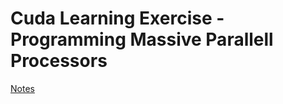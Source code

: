 # Cuda Learning Exercise - Programming Massive Parallell Processors


[Notes](https://www.notion.so/fluxions/Programming-Massively-Parallel-Processors-87763f115af440358c625f872d948fe5?pvs=4)
